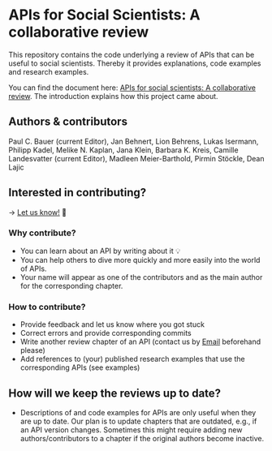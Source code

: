 # APIs for Social Scientists: A collaborative review
This repository contains the code underlying a review of APIs that can be useful to social scientists. Thereby it provides explanations, code examples and research examples.

You can find the document here: [APIs for social scientists:
A collaborative review](https://bookdown.org/paul/apis_for_social_scientists/). The introduction explains how this project came about.

## Authors & contributors
Paul C. Bauer (current Editor), Jan Behnert, Lion Behrens, Lukas Isermann, Philipp Kadel, Melike N. Kaplan, Jana Klein, Barbara K. Kreis, Camille Landesvatter (current Editor), Madleen Meier-Barthold, Pirmin Stöckle, Dean Lajic

## Interested in contributing?

 &#8594; [Let us know!](mailto:apireviews.editors@gmail.com) :email:  

### Why contribute?
* You can learn about an API by writing about it :bulb:
* You can help others to dive more quickly and more easily into the world of APIs.
* Your name will appear as one of the contributors and as the main author for the corresponding chapter.


### How to contribute?
* Provide feedback and let us know where you got stuck
* Correct errors and provide corresponding commits
* Write another review chapter of an API (contact us by [Email](mailto:apireviews.editors@gmail.com) beforehand please)
* Add references to (your) published research examples that use the corresponding APIs (see examples)
 
## How will we keep the reviews up to date?
* Descriptions of and code examples for APIs are only useful when they are up to date. Our plan is to update chapters that are outdated, e.g., if an API version changes. Sometimes this might require adding new authors/contributors to a chapter if the original authors become inactive.
